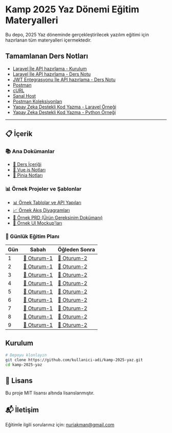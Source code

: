 # Kamp 2025 Yaz Dönemi Eğitim Materyalleri

Bu depo, 2025 Yaz döneminde gerçekleştirilecek yazılım eğitimi için hazırlanan tüm materyalleri içermektedir.

## Tamamlanan Ders Notları

- [Laravel İle API hazırlama - Kurulum](./laravel-API-notlar/KURULUM.md)
- [Laravel İle API hazırlama - Ders Notu](./laravel-API-notlar/DERS-NOTU.md)
- [JWT Entegrasyonu İle API hazırlama - Ders Notu](./laravel-API-notlar/DERS-NOTU-JWT.md)
- [Postman](./laravel-API-notlar/POSTMAN.md)
- [cURL](./laravel-API-notlar/CURL.md)
- [Sanal Host](./laravel-API-notlar/apache-virtual-host.md)
- [Postman Koleksiyonları](./laravel-API-notlar/collection-aciklamalar.md)
- [Yapay Zeka Destekli Kod Yazma - Laravel Örneği](./ai-destekli-kod-ornegi/laravel/ai-basit-api.md)
- [Yapay Zeka Destekli Kod Yazma - Python Örneği](./ai-destekli-kod-ornegi/py/ai-kullanim-ornegi.md)

---

## 📋 İçerik

### 📚 Ana Dokümanlar

- [📝 Ders İçeriği](./ders-icerigi.md)
- [💚 Vue.js Notları](./vuejs/README.md)
- [🍍 Pinia Notları](./pinia/README.md)

### 📊 Örnek Projeler ve Şablonlar

- [📊 Örnek Tablolar ve API Yapıları](ornek-tablolar-api.md)
- [📈 Örnek Akış Diyagramları](ornek-akis-diagramlari.md)
- [📑 Örnek PRD (Ürün Gereksinim Dokümanı)](ornek-prd.md)
- [🎨 Örnek UI Mockup'ları](ornek-ui-mockup.md)

### 📅 Günlük Eğitim Planı

| Gün | Sabah                             | Öğleden Sonra                             |
| --- | --------------------------------- | ----------------------------------------- |
| 1   | [🌅 Oturum-1](plan/gun1-sabah.md) | [🌇 Oturum-2](plan/gun1-ogleden-sonra.md) |
| 2   | [🌅 Oturum-1](plan/gun2-sabah.md) | [🌇 Oturum-2](plan/gun2-ogleden-sonra.md) |
| 3   | [🌅 Oturum-1](plan/gun3-sabah.md) | [🌇 Oturum-2](plan/gun3-ogleden-sonra.md) |
| 4   | [🌅 Oturum-1](plan/gun4-sabah.md) | [🌇 Oturum-2](plan/gun4-ogleden-sonra.md) |
| 5   | [🌅 Oturum-1](plan/gun5-sabah.md) | [🌇 Oturum-2](plan/gun5-ogleden-sonra.md) |
| 6   | [🌅 Oturum-1](plan/gun6-sabah.md) | [🌇 Oturum-2](plan/gun6-ogleden-sonra.md) |
| 7   | [🌅 Oturum-1](plan/gun7-sabah.md) | [🌇 Oturum-2](plan/gun7-ogleden-sonra.md) |
| 8   | [🌅 Oturum-1](plan/gun8-sabah.md) | [🌇 Oturum-2](plan/gun8-ogleden-sonra.md) |
| 9   | [🌅 Oturum-1](plan/gun9-sabah.md) | [🌇 Oturum-2](plan/gun9-ogleden-sonra.md) |

## Kurulum

```bash
# Depoyu klonlayın
git clone https://github.com/kullanici-adi/kamp-2025-yaz.git
cd kamp-2025-yaz
```

## 📄 Lisans

Bu proje MIT lisansı altında lisanslanmıştır.

## 📬 İletişim

Eğitimle ilgili sorularınız için: [nuriakman@gmail.com](mailto:nuriakman@gmail.com)
